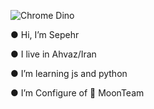![Chrome Dino](https://mir-s3-cdn-cf.behance.net/project_modules/max_1200/4ff07986208593.5d9a654e92f36.gif)

● Hi, I’m Sepehr

● I live in Ahvaz/Iran

● I’m learning js and python

● I’m Configure of 🌙 MoonTeam

